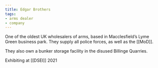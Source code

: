 ```yaml
---
title: Edgar Brothers
tags:
- arms dealer
- company
---
```

One of the oldest UK wholesalers of arms, based in Macclesfield’s Lyme Green business park. They supply all police forces, as well as the [[MoD]].

  

They also own a bunker storage facility in the disused Billinge Quarries.

  

Exhibiting at [[DSEI]] 2021